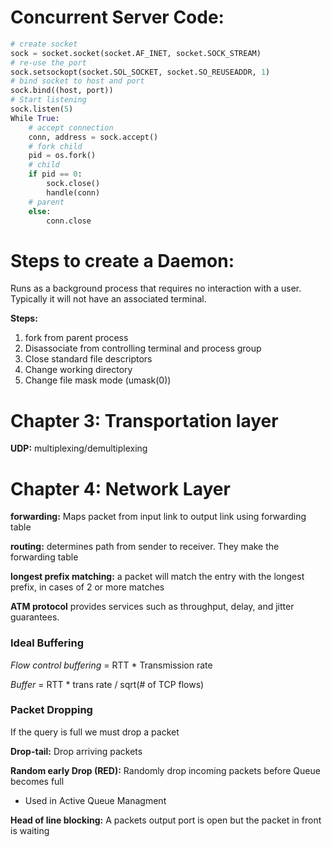 # Concurrent Server Code:


```python
# create socket
sock = socket.socket(socket.AF_INET, socket.SOCK_STREAM)
# re-use the port
sock.setsockopt(socket.SOL_SOCKET, socket.SO_REUSEADDR, 1)
# bind socket to host and port
sock.bind((host, port))
# Start listening
sock.listen(5)
While True:
	# accept connection
	conn, address = sock.accept()
	# fork child
	pid = os.fork()
	# child
	if pid == 0:
		sock.close()
		handle(conn)
	# parent
	else:
		conn.close
```
 
 # Steps to create a Daemon:

Runs as a background process that requires no interaction with a user. Typically it will not have an associated terminal. 

**Steps:**
1. fork from parent process
2. Disassociate from controlling terminal and process group
3. Close standard file descriptors
4. Change working directory
5. Change file mask mode (umask(0))

# Chapter 3: Transportation layer

**UDP:** multiplexing/demultiplexing

# Chapter 4: Network Layer
**forwarding:** Maps packet from input link to output link using forwarding table

**routing:** determines path from sender to receiver. They make the forwarding table

**longest prefix matching:** a packet will match the entry with the longest prefix, in cases of 2 or more matches

**ATM protocol** provides services such as throughput, delay, and jitter guarantees.

### Ideal Buffering 
*Flow control buffering* = RTT * Transmission rate

*Buffer* = RTT * trans rate / sqrt(# of TCP flows)

### Packet Dropping
If the query is full we must drop a packet 

**Drop-tail:** Drop arriving packets

**Random early Drop (RED):** Randomly drop incoming packets before Queue becomes full
* Used in Active Queue Managment

**Head of line blocking:** A packets output port is open but the packet in front is waiting
 
 
 
 
 
 
 
 
 
 
 
